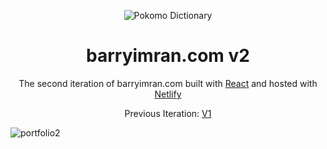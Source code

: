 <p align="center">
  <img alt="Pokomo Dictionary" src="https://user-images.githubusercontent.com/74467681/188285501-9cb1f68c-ba61-42e8-8849-9f066b99ba1d.png" />
</p>
<h1 align="center">
  barryimran.com v2
</h1>
<p align="center">
  The second iteration of barryimran.com built with <a href="https://reactjs.org/">React</a> and hosted with <a href="https://www.netlify.com/">Netlify</a>
</p>
<p align="center">
Previous Iteration: <a href="https://github.com/Barissa-Imran/portfolio">V1</a>
</p>

![portfolio2](https://user-images.githubusercontent.com/74467681/188285835-004d00d2-7b22-4471-8ceb-a13a21afc37b.png)
